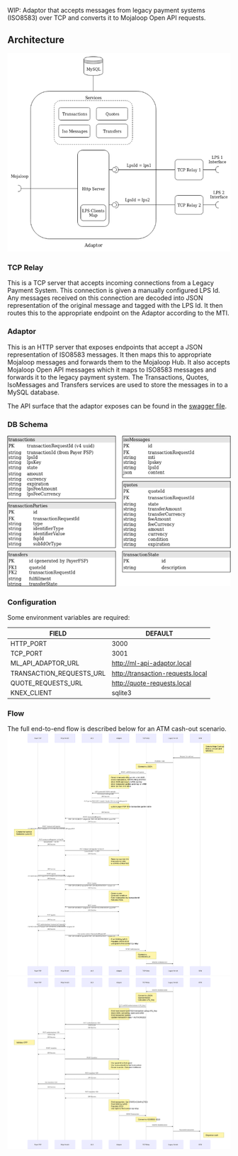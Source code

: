 WIP: Adaptor that accepts messages from legacy payment systems (ISO8583) over TCP and converts it to Mojaloop Open API requests.

## Architecture
<img src="./media/iso-adaptor-architecture.png" style="background: white"/>

### TCP Relay
This is a TCP server that accepts incoming connections from a Legacy Payment System. This connection is given a manually configured LPS Id. Any messages received on this connection are decoded into JSON representation of the original message and tagged with the LPS Id. It then routes this to the appropriate endpoint on the Adaptor according to the MTI.

### Adaptor
This is an HTTP server that exposes endpoints that accept a JSON representation of ISO8583 messages. It then maps this to appropriate Mojaloop messages and forwards them to the Mojaloop Hub. It also accepts Mojaloop Open API messages which it maps to ISO8583 messages and forwards it to the legacy payment system. The Transactions, Quotes, IsoMessages and Transfers services are used to store the messages in to a MySQL database.

The API surface that the adaptor exposes can be found in the [swagger file](./src/interface/swagger.json).

### DB Schema
<img src="./media/Adaptor-database-schema.png" style="background: white"/>

### Configuration
Some environment variables are required:

| FIELD                    | DEFAULT                           |
| ------------------------ | --------------------------------- |
| HTTP_PORT                | 3000                              |
| TCP_PORT                 | 3001                              |
| ML_API_ADAPTOR_URL       | http://ml-api-adaptor.local       |
| TRANSACTION_REQUESTS_URL | http://transaction-requests.local |
| QUOTE_REQUESTS_URL       | http://quote-requests.local       |
| KNEX_CLIENT              | sqlite3                           |


### Flow
The full end-to-end flow is described below for an ATM cash-out scenario.
<img src="./media/flow-diagram-1.svg" style="background: white"/>
<img src="./media/flow-diagram-2.svg" style="background: white"/>
